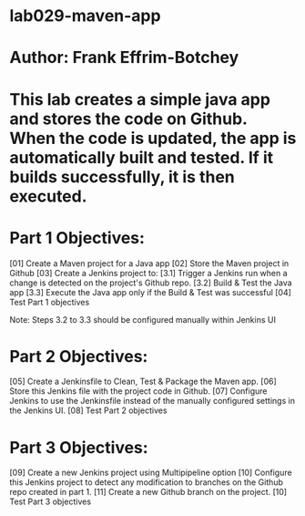 # lab029-maven-app
# Author: Frank Effrim-Botchey

# This lab creates a simple java app and stores the code on Github.  When the code is updated, the app is automatically built and tested.  If it builds successfully, it is then executed.




# Part 1 Objectives: 
[01] Create a Maven project for a Java app
[02] Store the Maven project in Github
[03] Create a Jenkins project to:
    [3.1] Trigger a Jenkins run when a change is detected on the project's Github repo.
    [3.2] Build & Test the Java app
    [3.3] Execute the Java app only if the Build & Test was successful
[04] Test Part 1 objectives

Note: Steps 3.2 to 3.3 should be configured manually within Jenkins UI
    

# Part 2 Objectives: 
[05] Create a Jenkinsfile to Clean, Test & Package the Maven app.
[06] Store this Jenkins file with the project code in Github.
[07] Configure Jenkins to use the Jenkinsfile instead of the manually configured settings in the Jenkins UI.
[08] Test Part 2 objectives


# Part 3 Objectives: 
[09] Create a new Jenkins project using Multipipeline option
[10] Configure this Jenkins project to detect any modification to branches on the Github repo created in part 1.
[11] Create a new Github branch on the project.
[10] Test Part 3 objectives